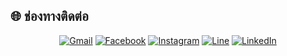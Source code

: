 ## 🌐 ช่องทางติดต่อ

<div align="center">

[![Gmail](https://img.icons8.com/color/48/000000/gmail-new.png)](mailto:your.email@gmail.com)
[![Facebook](https://img.icons8.com/color/48/000000/facebook-new.png)](https://facebook.com/yourpage)
[![Instagram](https://img.icons8.com/color/48/000000/instagram-new.png)](https://instagram.com/yourusername)
[![Line](https://img.icons8.com/color/48/000000/line-me.png)](https://line.me/ti/p/~yourlineid)
[![LinkedIn](https://img.icons8.com/color/48/000000/linkedin.png)](https://linkedin.com/in/yourprofile)

</div>
